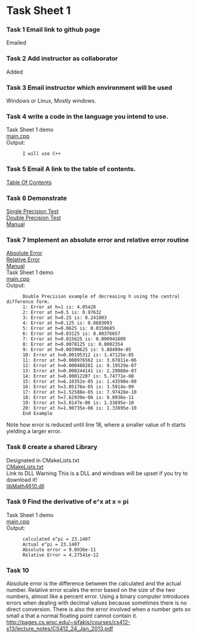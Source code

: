 # Task Sheet 1 
### Task 1 Email link to github page 
Emailed
### Task 2 Add instructor as collaborator
Added
### Task 3 Email instructor which environment will be used
Windows or Linux, Mostly windows.
### Task 4 write a code in the language you intend to use.
Task Sheet 1 demo  
[main.cpp](https://gftbs.github.io/src/main.cpp)  
Output:  

          I will use C++  
### Task 5 Email A link to the table of contents.
[Table Of Contents](https://gftbs.github.io/Homework/hw_toc)  

### Task 6 Demonstrate
[Single Precision Test](https://gftbs.github.io/Software_Manual/procedures/singlePrecision)    
[Double Precision Test](https://gftbs.github.io/Software_Manual/procedures/doublePrecision)  
[Manual](https://gftbs.github.io/Software_Manual/toc)  

### Task 7 Implement an absolute error and relative error routine
[Absolute Error](https://gftbs.github.io/Software_Manual/procedures/absoluteError)    
[Relative Error](https://gftbs.github.io/Software_Manual/procedures/relError)    
[Manual](https://gftbs.github.io/Software_Manual/toc)   
Task Sheet 1 demo  
[main.cpp](https://gftbs.github.io/src/main.cpp)  
Output:  

          Double Precision example of decreasing h using the central difference form.
          1: Error at h=1 is: 4.05428
          2: Error at h=0.5 is: 0.97632
          3: Error at h=0.25 is: 0.241803
          4: Error at h=0.125 is: 0.0603093
          5: Error at h=0.0625 is: 0.0150685
          6: Error at h=0.03125 is: 0.00376657
          7: Error at h=0.015625 is: 0.000941609
          8: Error at h=0.0078125 is: 0.0002354
          9: Error at h=0.00390625 is: 5.88499e-05
          10: Error at h=0.00195312 is: 1.47125e-05
          11: Error at h=0.000976562 is: 3.67811e-06
          12: Error at h=0.000488281 is: 9.19529e-07
          13: Error at h=0.000244141 is: 2.29888e-07
          14: Error at h=0.00012207 is: 5.74771e-08
          15: Error at h=6.10352e-05 is: 1.43598e-08
          16: Error at h=3.05176e-05 is: 3.5914e-09
          17: Error at h=1.52588e-05 is: 7.97428e-10
          18: Error at h=7.62939e-06 is: 9.8936e-11
          19: Error at h=3.8147e-06 is: 1.33895e-10
          20: Error at h=1.90735e-06 is: 1.33895e-10
          End Example

Note how error is reduced until line 18, where a smaller value of h starts yielding a larger error.  
### Task 8 create a shared Library  
Designated in CMakeLists.txt  
[CMakeLists.txt](https://gftbs.github.io/src/CMakeLists.txt)  
Link to DLL Warning This is a DLL and windows will be upset if you try to download it!  
[libMath4610.dll](https://gftbs.github.io/src/cmake-build-debug/libmath4610.dll)

### Task 9 Find the derivative of e^x at x = pi
Task Sheet 1 demo  
[main.cpp](https://gftbs.github.io/src/main.cpp)  
Output:

          calculated e^pi = 23.1407
          Actual e^pi = 23.1407
          Absolute error = 9.8936e-11
          Relative Error = 4.27541e-12

### Task 10
Absolute error is the difference between the calculated and the actual number. Relative error scales the error based on the size of the two numbers, almost like a percent error. Using a binary computer introduces errors when dealing with decimal values because sometimes there is no direct conversion. There is also the error involved when a number gets so small a that a normal floating point cannot contain it.    
http://pages.cs.wisc.edu/~sifakis/courses/cs412-s13/lecture_notes/CS412_24_Jan_2013.pdf
